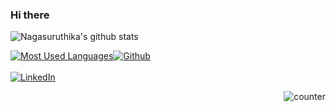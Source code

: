 ### Hi there 
![Nagasuruthika's github stats](https://github-readme-stats.vercel.app/api?username=nagasuruthika&show_icons=true&hide_border=true)


<p><a href="https://github.com/nagasuruthika" target="_blank"> <img src = "https://github-readme-stats.vercel.app/api/top-langs/?username=Nagasuruthika&show_icons=true&layout=compact&theme=radical" alt="Most Used Languages"><img alt="Github" src="https://img.shields.io/badge/GitHub-%2312100E.svg?&style=for-the-badge&logo=Github&logoColor=white" /></a> <br> <a href="https://www.linkedin.com/in/nagasuruthika" target="_blank"> <br>
 <img alt="LinkedIn" src="https://img.shields.io/badge/linkedin-%230077B5.svg?&style=for-the-badge&logo=linkedin&logoColor=white" /></a> <p style="text-align:right;"><img src="https://komarev.com/ghpvc/?username=Nagasuruthika" alt="counter" /></p>
</p>






<!--
**Nagasuruthika/Nagasuruthika** is a ✨ _special_ ✨ repository because its `README.md` (this file) appears on your GitHub profile.

Here are some ideas to get you started:

- 🔭 I’m currently working on ...
- 🌱 I’m currently learning ...
- 👯 I’m looking to collaborate on ...
- 🤔 I’m looking for help with ...
- 💬 Ask me about ...
- 📫 How to reach me: ...
- 😄 Pronouns: ...
- ⚡ Fun fact: ...
-->

